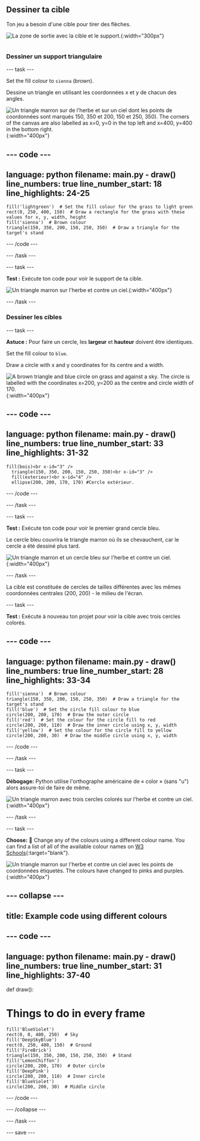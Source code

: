 ## Dessiner ta cible

<div style="display: flex; flex-wrap: wrap">
<div style="flex-basis: 200px; flex-grow: 1; margin-right: 15px;">
Ton jeu a besoin d'une cible pour tirer des flèches.
</div>
<div>

![La zone de sortie avec la cible et le support.](images/three-circles.png){:width="300px"}

</div>
</div>

### Dessiner un support triangulaire

--- task ---

Set the fill colour to `sienna` (brown).

Dessine un triangle en utilisant les coordonnées x et y de chacun des angles.

![Un triangle marron sur de l'herbe et sur un ciel dont les points de coordonnées sont marqués 150, 350 et 200, 150 et 250, 350). The corners of the canvas are also labelled as x=0, y=0 in the top left and x=400, y=400 in the bottom right.](images/stand_coords.png){:width="400px"}

--- code ---
---
language: python filename: main.py - draw() line_numbers: true line_number_start: 18
line_highlights: 24-25
---

    fill('lightgreen')  # Set the fill colour for the grass to light green
    rect(0, 250, 400, 150)  # Draw a rectangle for the grass with these values for x, y, width, height
    fill('sienna')  # Brown colour
    triangle(150, 350, 200, 150, 250, 350)  # Draw a triangle for the target's stand

--- /code ---

--- /task ---

--- task ---

**Test :** Exécute ton code pour voir le support de ta cible.

![Un triangle marron sur l'herbe et contre un ciel.](images/target-stand.png){:width="400px"}

--- /task ---

### Dessiner les cibles

--- task ---

**Astuce :** Pour faire un cercle, les **largeur** et **hauteur** doivent être identiques.

Set the fill colour to `blue`.

Draw a circle with x and y coordinates for its centre and a width.

![A brown triangle and blue circle on grass and against a sky. The circle is labelled with the coordinates x=200, y=200 as the centre and circle width of 170.](images/circle-coords.png){:width="400px"}

--- code ---
---
language: python filename: main.py - draw() line_numbers: true line_number_start: 33
line_highlights: 31-32
---

    fill(bois)<br x-id="3" />
      triangle(150, 350, 200, 150, 250, 350)<br x-id="3" />
      fill(exterieur)<br x-id="4" />
      ellipse(200, 200, 170, 170) #Cercle extérieur.

--- /code ---

--- /task ---

--- task ---

**Test :** Exécute ton code pour voir le premier grand cercle bleu.

Le cercle bleu couvrira le triangle marron où ils se chevauchent, car le cercle a été dessiné plus tard.

![Un triangle marron et un cercle bleu sur l'herbe et contre un ciel.](images/blue-circle.png){:width="400px"}

--- /task ---

La cible est constituée de cercles de tailles différentes avec les mêmes coordonnées centrales (200, 200) - le milieu de l'écran.

--- task ---

**Test :** Exécute à nouveau ton projet pour voir la cible avec trois cercles colorés.

--- code ---
---
language: python filename: main.py - draw() line_numbers: true line_number_start: 28
line_highlights: 33-34
---

    fill('sienna')  # Brown colour
    triangle(150, 350, 200, 150, 250, 350)  # Draw a triangle for the target's stand 
    fill('blue')  # Set the circle fill colour to blue
    circle(200, 200, 170)  # Draw the outer circle
    fill('red')  # Set the colour for the circle fill to red
    circle(200, 200, 110)  # Draw the inner circle using x, y, width
    fill('yellow')  # Set the colour for the circle fill to yellow      
    circle(200, 200, 30)  # Draw the middle circle using x, y, width

--- /code ---

--- /task ---

--- task ---

**Débogage:** Python utilise l'orthographe américaine de « color » (sans "u") alors assure-toi de faire de même.

![Un triangle marron avec trois cercles colorés sur l'herbe et contre un ciel.](images/three-circles.png){:width="400px"}

--- /task ---

--- task ---

**Choose:** 💭 Change any of the colours using a different colour name. You can find a list of all of the available colour names on [W3 Schools](https://www.w3schools.com/colors/colors_names.asp){:target="blank"}.

![Un triangle marron sur l'herbe et contre un ciel avec les points de coordonnées étiquetés. The colours have changed to pinks and purples.](images/alternative-colours.png){:width="400px"}

--- collapse ---
---
title: Example code using different colours
---

--- code ---
---
language: python filename: main.py - draw() line_numbers: true line_number_start: 31
line_highlights: 37-40
---

def draw():
# Things to do in every frame

    fill('BlueViolet')
    rect(0, 0, 400, 250)  # Sky
    fill('DeepSkyBlue')
    rect(0, 250, 400, 150)  # Ground
    fill('FireBrick')
    triangle(150, 350, 200, 150, 250, 350)  # Stand
    fill('LemonChiffon')
    circle(200, 200, 170)  # Outer circle
    fill('DeepPink')
    circle(200, 200, 110)  # Inner circle
    fill('BlueViolet')
    circle(200, 200, 30)  # Middle circle

--- /code ---

--- /collapse ---

--- /task ---

--- save ---

